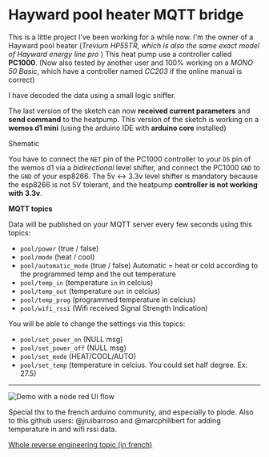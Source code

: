 # Hayward pool heater MQTT bridge

This is a little project I've been working for a while now. I'm the owner of a Hayward pool heater (*Trevium HP55TR, which is also the same exact model of Hayward energy line pro* )
This heat pump use a controller called **PC1000**.
(Now also tested by another user and 100% working on a *MONO 50 Basic*, which have a controller named *CC203* if the online manual is correct)

I have decoded the data using a small logic sniffer.

The last version of the sketch can now **received current parameters** and **send command** to the heatpump.
This version of the sketch is working on a **wemos d1 mini** (using the arduino IDE with **arduino core** installed)

Shematic

You have to connect the `NET` pin of the PC1000 controller to your `D5` pin of the wemos d1 via a *bidirectional* level shifter, and connect the PC1000 `GND` to the `GND` of your esp8266.
The 5v <-> 3.3v level shifter is mandatory because the esp8266 is not 5V tolerant, and the heatpump **controller is not working with 3.3v**.



**MQTT topics**

Data will be published on your MQTT server every few seconds using this topics:

- `pool/power`  (true / false)
- `pool/mode` (heat / cool)
- `pool/automatic_mode` (true / false) Automatic = heat or cold according to the programmed temp and the out temperature
- `pool/temp_in`  (temperature `in` in celcius)
- `pool/temp_out`  (temperature `out` in celcius)
- `pool/temp_prog`  (programmed temperature in celcius)
- `pool/wifi_rssi`  (Wifi received Signal Strength Indication)

You will be able to change the settings via this topics:

- `pool/set_power_on`  (NULL msg)
- `pool/set_power_off` (NULL msg)
- `pool/set_mode` (HEAT/COOL/AUTO)
- `pool/set_temp`  (temperature in celcius. You could set half degree. Ex: 27.5)

---------

![Demo with a node red UI flow](https://raw.githubusercontent.com/njanik/hayward-pool-heater-mqtt/master/20200523_111808.jpg)



Special thx to the french arduino community, and especially to plode.
Also to this github users: @jruibarroso and @marcphilibert for adding temperature in and wifi rssi data.

[Whole reverse engineering topic (in french)](https://forum.arduino.cc/index.php?topic=258722.0)



